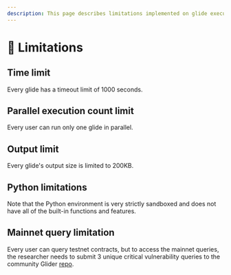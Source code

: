 ```yaml
---
description: This page describes limitations implemented on glide execution.
---
```


# 🚧 Limitations

## Time limit

Every glide has a timeout limit of 1000 seconds.

## Parallel execution count limit

Every user can run only one glide in parallel.

## Output limit

Every glide's output size is limited to 200KB.

## Python limitations

Note that the Python environment is very strictly sandboxed and does not have all of the built-in functions and features.

## Mainnet query limitation

Every user can query testnet contracts, but to access the mainnet queries, the researcher needs to submit 3 unique critical vulnerability queries to the community Glider [repo](https://github.com/Hexens/glider-query-db).
